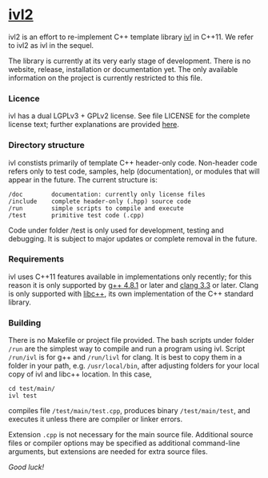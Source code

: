 # [ivl2](https://github.com/iavr/ivl2)

ivl2 is an effort to re-implement C++ template library [ivl](http://image.ntua.gr/ivl/) in C++11. We refer to ivl2 as ivl in the sequel.

The library is currently at its very early stage of development. There is no website, release, installation or documentation yet. The only available information on the project is currently restricted to this file.

### Licence

ivl has a dual LGPLv3 + GPLv2 license. See file LICENSE for the complete license text; further explanations are provided [here](http://image.ntua.gr/ivl/license.php).

### Directory structure

ivl constists primarily of template C++ header-only code. Non-header code refers only to test code, samples, help (documentation), or modules that will appear in the future. The current structure is:

	/doc        documentation: currently only license files
	/include    complete header-only (.hpp) source code
	/run        simple scripts to compile and execute
	/test       primitive test code (.cpp)

Code under folder /test is only used for development, testing and debugging. It is subject to major updates or complete removal in the future.

### Requirements

ivl uses C++11 features available in implementations only recently; for this reason it is only supported by [g++ 4.8.1](http://gcc.gnu.org/gcc-4.8/) or later and [clang 3.3](http://llvm.org/releases/download.html#3.3) or later. Clang is only supported with [libc++](http://libcxx.llvm.org/), its own implementation of the C++ standard library.

### Building

There is no Makefile or project file provided. The bash scripts under folder `/run` are the simplest way to compile and run a program using ivl. Script `/run/ivl` is for g++ and `/run/livl` for clang. It is best to copy them in a folder in your path, e.g. `/usr/local/bin`, after adjusting folders for your local copy of ivl and libc++ location. In this case,

	cd test/main/
	ivl test

compiles file `/test/main/test.cpp`, produces binary `/test/main/test`, and executes it unless there are compiler or linker errors.

Extension `.cpp` is not necessary for the main source file. Additional source files or compiler options may be specified as additional command-line arguments, but extensions are needed for extra source files.

*Good luck!*
